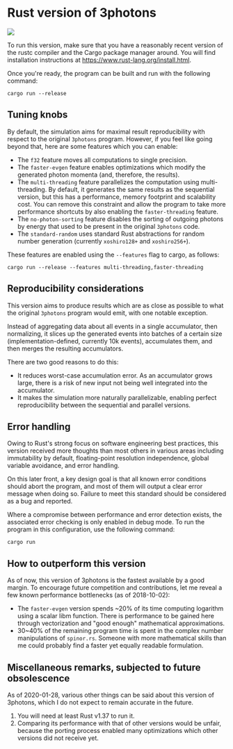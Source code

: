 # Rust version of 3photons

![](https://github.com/HadrienG2/3photons-rust/.github/workflows/main.yml/badge.svg)

To run this version, make sure that you have a reasonably recent version of the
rustc compiler and the Cargo package manager around. You will find installation
instructions at <https://www.rust-lang.org/install.html>.

Once you're ready, the program can be built and run with the following command:

    cargo run --release


## Tuning knobs

By default, the simulation aims for maximal result reproducibility with respect
to the original `3photons` program. However, if you feel like going beyond that,
here are some features which you can enable:

- The `f32` feature moves all computations to single precision.
- The `faster-evgen` feature enables optimizations which modify the generated
  photon momenta (and, therefore, the results).
- The `multi-threading` feature parallelizes the computation using multi-
  threading. By default, it generates the same results as the sequential
  version, but this has a performance, memory footprint and scalability cost.
  You can remove this constraint and allow the program to take more performance
  shortcuts by also enabling the `faster-threading` feature.
- The `no-photon-sorting` feature disables the sorting of outgoing photons by
  energy that used to be present in the original `3photons` code.
- The `standard-random` uses standard Rust abstractions for random number
  generation (currently `xoshiro128+` and `xoshiro256+`).

These features are enabled using the `--features` flag to cargo, as follows:

    cargo run --release --features multi-threading,faster-threading


## Reproducibility considerations

This version aims to produce results which are as close as possible to what the
original `3photons` program would emit, with one notable exception.

Instead of aggregating data about all events in a single accumulator, then
normalizing, it slices up the generated events into batches of a certain size
(implementation-defined, currently 10k events), accumulates them, and then
merges the resulting accumulators.

There are two good reasons to do this:

- It reduces worst-case accumulation error. As an accumulator grows large, there
  is a risk of new input not being well integrated into the accumulator.
- It makes the simulation more naturally parallelizable, enabling perfect
  reproducibility between the sequential and parallel versions.


## Error handling

Owing to Rust's strong focus on software engineering best practices, this
version received more thoughts than most others in various areas including
immutability by default, floating-point resolution independence, global variable
avoidance, and error handling.

On this later front, a key design goal is that all known error conditions should
abort the program, and most of them will output a clear error message when doing
so. Failure to meet this standard should be considered as a bug and reported.

Where a compromise between performance and error detection exists, the
associated error checking is only enabled in debug mode. To run the program
in this configuration, use the following command:

    cargo run


## How to outperform this version

As of now, this version of 3photons is the fastest available by a good margin.
To encourage future competition and contributions, let me reveal a few known
performance bottlenecks (as of 2018-10-02):

- The `faster-evgen` version spends ~20% of its time computing logarithm using a
  scalar libm function. There is performance to be gained here through
  vectorization and "good enough" mathematical approximations.
- 30~40% of the remaining program time is spent in the complex number
  manipulations of `spinor.rs`. Someone with more mathematical skills than me
  could probably find a faster yet equally readable formulation.


## Miscellaneous remarks, subjected to future obsolescence

As of 2020-01-28, various other things can be said about this version of
3photons, which I do not expect to remain accurate in the future.

1. You will need at least Rust v1.37 to run it.
2. Comparing its performance with that of other versions would be unfair,
   because the porting process enabled many optimizations which other versions
   did not receive yet.
